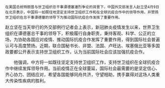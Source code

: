 ```
在美国总统特朗普与世卫组织总干事谭德塞激烈争论的背景下，中国外交部发言人赵立坚4月9日在北京表示，中国将一如既往地坚定支持世卫组织工作和在全球抗疫合作中的领导作用，并赞扬世卫组织在总干事谭德塞的领导下为推动国际抗疫合作发挥了重要作用。
```
赵立坚在当天举行的外交部例行记者会上表示，新冠肺炎疫情发生以来，世界卫生组织在谭德塞总干事的领导下，积极履行自身职责，秉持客观、科学、公正的立场，为协助各国应对疫情、推动国际抗疫合作发挥了重要作用，得到国际社会普遍认可与高度赞扬。近期，联合国秘书长、非盟、法国、卢旺达、埃塞俄比亚等多国政要都公开表示支持世卫组织工作，认为当前国际社会应该加强抗疫合作。



　　他强调，中方将一如既往坚定支持世卫组织工作，支持世卫组织在全球抗疫合作中继续发挥领导作用。当前疫情正在全球蔓延，国际社会最需要的是坚定信心、齐心协力、团结应对，希望各国能够同舟共济，守望相助，携手赢得对这场人类重大传染性疾病的胜利。




